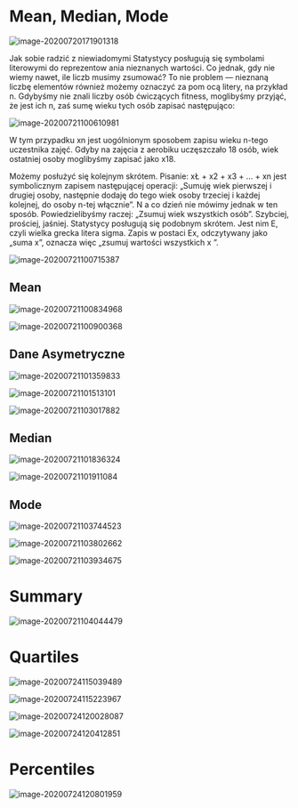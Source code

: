 # Mean, Median, Mode

![image-20200720171901318](/home/grzesiek/.config/Typora/typora-user-images/image-20200720171901318.png)

Jak sobie radzić z niewiadomymi
Statystycy posługują się symbolami literowymi do reprezentow ania nieznanych
wartości. Co jednak, gdy nie wiemy nawet, ile liczb musimy zsumować?
To nie problem — nieznaną liczbę elementów również możemy oznaczyć
za pom ocą litery, na przykład n. Gdybyśmy nie znali liczby osób ćwiczących fitness,
moglibyśmy przyjąć, że jest ich n, zaś sumę wieku tych osób zapisać następująco:

![image-20200721100610981](/home/grzesiek/.config/Typora/typora-user-images/image-20200721100610981.png)

W tym przypadku xn jest uogólnionym sposobem zapisu wieku n-tego uczestnika
zajęć. Gdyby na zajęcia z aerobiku uczęszczało 18 osób, wiek ostatniej osoby
moglibyśmy zapisać jako x18.



Możemy posłużyć się kolejnym skrótem.
Pisanie: xŁ + x2 + x3 + ... + xn jest symbolicznym zapisem
następującej operacji: „Sumuję wiek pierwszej i drugiej osoby,
następnie dodaję do tego wiek osoby trzeciej i każdej kolejnej,
do osoby n-tej włącznie”. N a co dzień nie mówimy jednak w ten
sposób. Powiedzielibyśmy raczej: „Zsumuj wiek wszystkich osób”.
Szybciej, prościej, jaśniej.
Statystycy posługują się podobnym skrótem. Jest nim E, czyli
wielka grecka litera sigma. Zapis w postaci Ex, odczytywany jako
„suma x”, oznacza więc „zsumuj wartości wszystkich x ”.

![image-20200721100715387](/home/grzesiek/.config/Typora/typora-user-images/image-20200721100715387.png)

## Mean

![image-20200721100834968](/home/grzesiek/.config/Typora/typora-user-images/image-20200721100834968.png)

![image-20200721100900368](/home/grzesiek/.config/Typora/typora-user-images/image-20200721100900368.png)

## Dane Asymetryczne

![image-20200721101359833](/home/grzesiek/.config/Typora/typora-user-images/image-20200721101359833.png)

![image-20200721101513101](/home/grzesiek/.config/Typora/typora-user-images/image-20200721101513101.png)

![image-20200721103017882](/home/grzesiek/.config/Typora/typora-user-images/image-20200721103017882.png)

## Median

![image-20200721101836324](/home/grzesiek/.config/Typora/typora-user-images/image-20200721101836324.png)

![image-20200721101911084](/home/grzesiek/.config/Typora/typora-user-images/image-20200721101911084.png)

## Mode

![image-20200721103744523](/home/grzesiek/.config/Typora/typora-user-images/image-20200721103744523.png)

![image-20200721103802662](/home/grzesiek/.config/Typora/typora-user-images/image-20200721103802662.png)

![image-20200721103934675](/home/grzesiek/.config/Typora/typora-user-images/image-20200721103934675.png)

# Summary

![image-20200721104044479](/home/grzesiek/.config/Typora/typora-user-images/image-20200721104044479.png)



# Quartiles

![image-20200724115039489](C:\Users\grzeg\AppData\Roaming\Typora\typora-user-images\image-20200724115039489.png)

![image-20200724115223967](C:\Users\grzeg\AppData\Roaming\Typora\typora-user-images\image-20200724115223967.png)

![image-20200724120028087](C:\Users\grzeg\AppData\Roaming\Typora\typora-user-images\image-20200724120028087.png)

![image-20200724120412851](C:\Users\grzeg\AppData\Roaming\Typora\typora-user-images\image-20200724120412851.png)

# Percentiles

![image-20200724120801959](C:\Users\grzeg\AppData\Roaming\Typora\typora-user-images\image-20200724120801959.png)